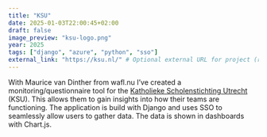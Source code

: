 ```yaml
---
title: "KSU"
date: 2025-01-03T22:00:45+02:00
draft: false
image_preview: "ksu-logo.png"
year: 2025
tags: ["django", "azure", "python", "sso"]
external_link: "https://ksu.nl/" # Optional external URL for project (replaces project detail page).
---
```


With Maurice van Dinther from wafl.nu I’ve created a monitoring/questionnaire tool for the [Katholieke Scholenstichting Utrecht](https://www.ksu-utrecht.nl/) (KSU). This allows them to gain insights into how their teams are functioning. The application is build with Django and uses SSO to seamlessly allow users to gather data. The data is shown in dashboards with Chart.js.